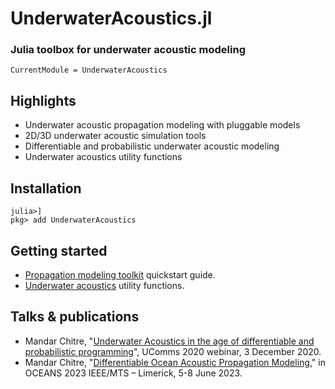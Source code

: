 # UnderwaterAcoustics.jl
### Julia toolbox for underwater acoustic modeling

```@meta
CurrentModule = UnderwaterAcoustics
```

## Highlights

- Underwater acoustic propagation modeling with pluggable models
- 2D/3D underwater acoustic simulation tools
- Differentiable and probabilistic underwater acoustic modeling
- Underwater acoustics utility functions

## Installation

```julia-repl
julia>]
pkg> add UnderwaterAcoustics
```

## Getting started

- [Propagation modeling toolkit]() quickstart guide.
- [Underwater acoustics]() utility functions.

## Talks & publications

- Mandar Chitre, "[Underwater Acoustics in the age of differentiable and probabilistic programming](https://www.facebook.com/watch/live/?v=2473971036238315)", UComms 2020 webinar, 3 December 2020.
- Mandar Chitre, "[Differentiable Ocean Acoustic Propagation Modeling](https://arl.nus.edu.sg/wp-content/uploads/2023/04/Chitre_Differentiable-Ocean-Acoustic-Propagation-Modeling.pdf)," in OCEANS 2023 IEEE/MTS – Limerick, 5-8 June 2023.
